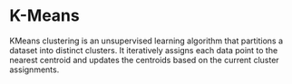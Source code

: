 # K-Means
KMeans clustering is an unsupervised learning algorithm that partitions a dataset into distinct clusters. It iteratively assigns each data point to the nearest centroid and updates the centroids based on the current cluster assignments.
